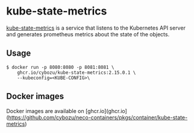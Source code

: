 kube-state-metrics
==================

[kube-state-metrics](https://github.com/kubernetes/kube-state-metrics) is a service that listens to the Kubernetes API server and generates prometheus metrics about the state of the objects.

Usage
-----

```console
$ docker run -p 8080:8080 -p 8081:8081 \
    ghcr.io/cybozu/kube-state-metrics:2.15.0.1 \
    --kubeconfig=<KUBE-CONFIG>\
```

Docker images
-------------

Docker images are available on [ghcr.io](ghcr.io](https://github.com/cybozu/neco-containers/pkgs/container/kube-state-metrics)
